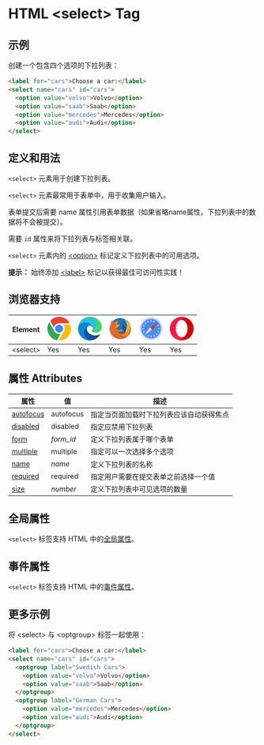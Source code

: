 HTML \<select> Tag
===

## 示例

创建一个包含四个选项的下拉列表：

```html idoc:preview:iframe
<label for="cars">Choose a car:</label>
<select name="cars" id="cars">
  <option value="volvo">Volvo</option>
  <option value="saab">Saab</option>
  <option value="mercedes">Mercedes</option>
  <option value="audi">Audi</option>
</select>
```
<!--rehype:style=height: 90px;-->

## 定义和用法

`<select>` 元素用于创建下拉列表。

`<select>` 元素最常用于表单中，用于收集用户输入。

表单提交后需要 name 属性引用表单数据（如果省略name属性，下拉列表中的数据将不会被提交）。

需要 `id` 属性来将下拉列表与标签相关联。

`<select>` 元素内的 [\<option>](./option.md) 标记定义下拉列表中的可用选项。

**提示：** 始终添加 [\<label>](./label.md) 标记以获得最佳可访问性实践！

## 浏览器支持

| Element | ![chrome][1] | ![edge][2] | ![firefox][3] | ![safari][4] | ![opera][5] |
| ------- | --- | --- | --- | --- | --- |
| \<select> | Yes | Yes | Yes | Yes | Yes |

## 属性 Attributes

| 属性 | 值 | 描述 |
| ---- | ---- | ---- |
| [autofocus](./select_autofocus.md) | autofocus  | 指定当页面加载时下拉列表应该自动获得焦点 |
| [disabled](./select_disabled.md)   | disabled   | 指定应禁用下拉列表 |
| [form](./select_form.md)           | *form\_id* | 定义下拉列表属于哪个表单 |
| [multiple](./select_multiple.md)   | multiple   | 指定可以一次选择多个选项 |
| [name](./select_name.md)           | *name*     | 定义下拉列表的名称 |
| [required](./select_required.md)   | required   | 指定用户需要在提交表单之前选择一个值 |
| [size](./select_size.md)           | *number*   | 定义下拉列表中可见选项的数量 |

## 全局属性

`<select>` 标签支持 HTML 中的[全局属性](../reference/standardattributes.md)。

## 事件属性

`<select>` 标签支持 HTML 中的[事件属性](../reference/eventattributes.md)。

## 更多示例

将 \<select> 与 \<optgroup> 标签一起使用：

```html idoc:preview:iframe
<label for="cars">Choose a car:</label>
<select name="cars" id="cars">
  <optgroup label="Swedish Cars">
    <option value="volvo">Volvo</option>
    <option value="saab">Saab</option>
  </optgroup>
  <optgroup label="German Cars">
    <option value="mercedes">Mercedes</option>
    <option value="audi">Audi</option>
  </optgroup>
</select>
```
<!--rehype:style=height: 90px;-->


[1]: ../assets/chrome.svg
[2]: ../assets/edge.svg
[3]: ../assets/firefox.svg
[4]: ../assets/safari.svg
[5]: ../assets/opera.svg
